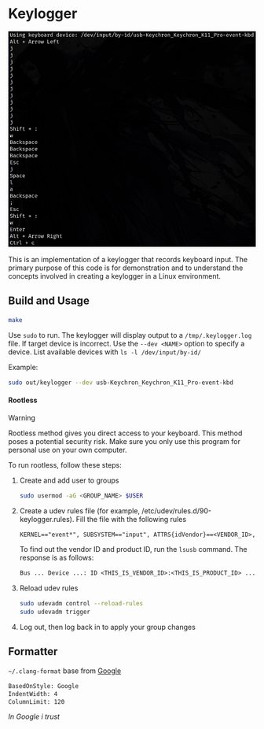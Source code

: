 # Keylogger

![Keylogger screenshot](./sample.png)

This is an implementation of a keylogger that records keyboard input.
The primary purpose of this code is for demonstration and to understand the concepts involved in creating a keylogger in a Linux environment.

## Build and Usage

```sh
make
```

Use `sudo` to run. The keylogger will display output to a `/tmp/.keylogger.log` file.
If target device is incorrect. Use the `--dev <NAME>` option to specify a device. List available devices with `ls -l /dev/input/by-id/`

Example:

```sh
sudo out/keylogger --dev usb-Keychron_Keychron_K11_Pro-event-kbd
```

#### Rootless

> [!WARNING]
>
> Rootless method gives you direct access to your keyboard.
> This method poses a potential security risk. Make sure you only use this program for personal use on your own computer.

To run rootless, follow these steps:

1. Create and add user to groups

    ```sh
    sudo usermod -aG <GROUP_NAME> $USER
    ```

1. Create a udev rules file (for example, /etc/udev/rules.d/90-keylogger.rules). Fill the file with the following rules

    ```txt
    KERNEL=="event*", SUBSYSTEM=="input", ATTRS{idVendor}==<VENDOR_ID>, ATTRS{idProduct}==<PRODUCT_ID>, MODE="0660", GROUP=<GROUP_NAME>
    ```

    To find out the vendor ID and product ID, run the `lsusb` command. The response is as follows:

    ```txt
    Bus ... Device ...: ID <THIS_IS_VENDOR_ID>:<THIS_IS_PRODUCT_ID> ...
    ```

1. Reload udev rules
    ```sh
    sudo udevadm control --reload-rules
    sudo udevadm trigger
    ```
1. Log out, then log back in to apply your group changes

## Formatter

`~/.clang-format` base from [Google](https://google.github.io/styleguide/cppguide.html)

```
BasedOnStyle: Google
IndentWidth: 4
ColumnLimit: 120
```

_In Google i trust_
